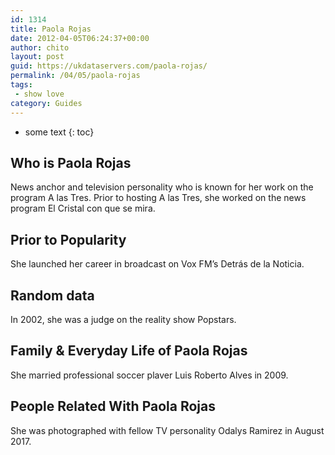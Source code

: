 ```yaml
---
id: 1314
title: Paola Rojas
date: 2012-04-05T06:24:37+00:00
author: chito
layout: post
guid: https://ukdataservers.com/paola-rojas/
permalink: /04/05/paola-rojas
tags:
 - show love
category: Guides
---
```


* some text
{: toc}
          
          
## Who is  Paola Rojas
                  
                  
                  
News anchor and television personality who is known for her work on the program A las Tres. Prior to hosting A las Tres, she worked on the news program El Cristal con que se mira.
                  
                
                
                
## Prior to Popularity 
                  
                  
                  
She launched her career in broadcast on Vox FM&#8217;s Detrás de la Noticia.
                  
                
                
                
## Random data 
                  
                  
                  
In 2002, she was a judge on the reality show Popstars.
                  
                
                
                
## Family & Everyday Life of Paola Rojas
                  
                  
                  
She married professional soccer plaver Luis Roberto Alves in 2009.
                  
                
                
                
## People Related With  Paola Rojas
                  
                  
                  
She was photographed with fellow TV personality Odalys Ramirez in August 2017. 
                  
                
              
            
          
          
          
    
    
  
